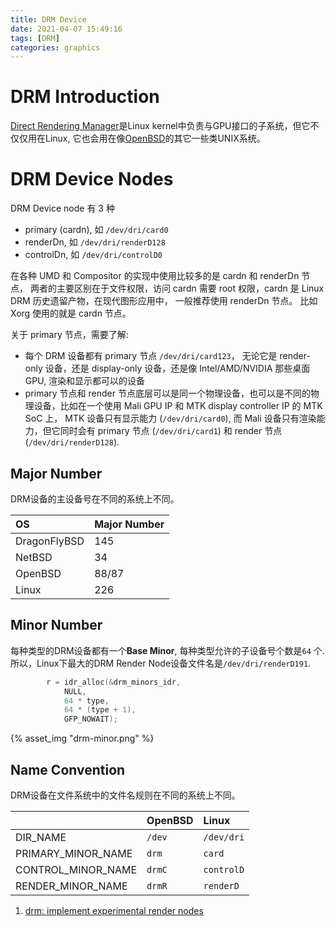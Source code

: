 ```yaml
---
title: DRM Device
date: 2021-04-07 15:49:16
tags: [DRM]
categories: graphics
---
```


# DRM Introduction
[Direct Rendering Manager](https://en.wikipedia.org/wiki/Direct_Rendering_Manager)是Linux kernel中负责与GPU接口的子系统，但它不仅仅用在Linux, 它也会用在像[OpenBSD](https://zh.wikipedia.org/zh-cn/OpenBSD)的其它一些类UNIX系统。

<!--more-->

# DRM Device Nodes

DRM Device node 有 3 种

- primary (cardn), 如 `/dev/dri/card0`
- renderDn, 如 `/dev/dri/renderD128`
- controlDn, 如 `/dev/dri/controlD0`

在各种 UMD 和 Compositor 的实现中使用比较多的是 cardn 和 renderDn 节点， 两者的主要区别在于文件权限，访问 cardn 需要 root 权限，cardn 是 Linux DRM 历史遗留产物，在现代图形应用中， 一般推荐使用 renderDn 节点。 比如 Xorg 使用的就是 cardn 节点。

关于 primary 节点，需要了解:
- 每个 DRM 设备都有 primary 节点 `/dev/dri/card123`， 无论它是 render-only 设备，还是 display-only 设备，还是像 Intel/AMD/NVIDIA 那些桌面 GPU, 渲染和显示都可以的设备
- primary 节点和 render 节点底层可以是同一个物理设备，也可以是不同的物理设备，比如在一个使用 Mali GPU IP 和 MTK display controller IP 的 MTK SoC 上， MTK 设备只有显示能力 (`/dev/dri/card0`), 而 Mali 设备只有渲染能力，但它同时会有 primary 节点 (`/dev/dri/card1`) 和 render 节点 (`/dev/dri/renderD128`).


## Major Number 
DRM设备的主设备号在不同的系统上不同。

| OS		    | Major Number |
|:--------------|:-------------|
| DragonFlyBSD  | 145          |
| NetBSD        | 34           |
| OpenBSD       | 88/87        |
| Linux         | 226          |

## Minor Number
每种类型的DRM设备都有一个**Base Minor**, 每种类型允许的子设备号个数是`64` 个. 所以，Linux下最大的DRM Render Node设备文件名是`/dev/dri/renderD191`.

```c
		r = idr_alloc(&drm_minors_idr,
			NULL,
			64 * type,
			64 * (type + 1),
			GFP_NOWAIT);
```

{% asset_img "drm-minor.png" %}

## Name Convention
DRM设备在文件系统中的文件名规则在不同的系统上不同。

|                       | OpenBSD         | Linux            |
|:----------------------|:----------------|:-----------------|
| DIR_NAME              | `/dev`          | `/dev/dri`       |
| PRIMARY_MINOR_NAME    | `drm`           | `card`           |
| CONTROL_MINOR_NAME    | `drmC`          | `controlD`       |
| RENDER_MINOR_NAME     | `drmR`          | `renderD`        |


1. [drm: implement experimental render nodes](https://cgit.freedesktop.org/~airlied/linux/commit/?h=drm-next&id=1793126fcebd7c18834f95d43b55e387a8803aa8)
